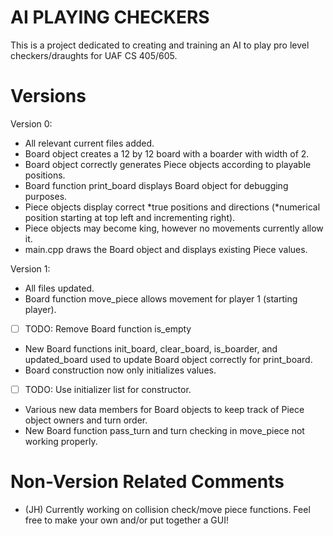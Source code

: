 # AI PLAYING CHECKERS
This is a project dedicated to creating and training an AI to play pro level checkers/draughts for UAF CS 405/605.  
# Versions
Version 0:  
- All relevant current files added.
- Board object creates a 12 by 12 board with a boarder with width of 2.
- Board object correctly generates Piece objects according to playable positions.
- Board function print_board displays Board object for debugging purposes.
- Piece objects display correct \*true positions and directions (\*numerical position starting at top left and incrementing right).
- Piece objects may become king, however no movements currently allow it.
- main.cpp draws the Board object and displays existing Piece values.  
  
  
Version 1:
- All files updated.
- Board function move_piece allows movement for player 1 (starting player).
- [ ] TODO: Remove Board function is_empty
- New Board functions init_board, clear_board, is_boarder, and updated_board used to update Board object correctly for print_board.
- Board construction now only initializes values.
- [ ] TODO: Use initializer list for constructor.
- Various new data members for Board objects to keep track of Piece object owners and turn order.
- New Board function pass_turn and turn checking in move_piece not working properly.
# Non-Version Related Comments
- (JH) Currently working on collision check/move piece functions. Feel free to make your own and/or put together a GUI!
